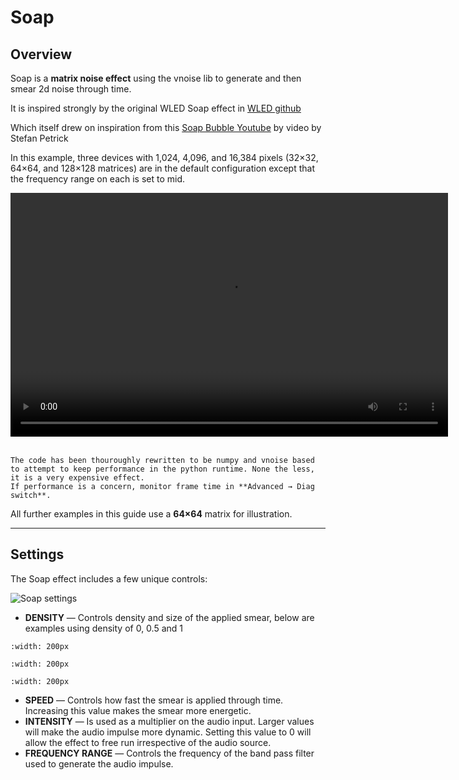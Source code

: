 # Soap

## Overview

Soap is a **matrix noise effect** using the vnoise lib to generate and then smear 2d noise through time.

It is inspired strongly by the original WLED Soap effect in [WLED github](https://github.com/wled/WLED/blob/3f90366aa86151e73424dd7c756f95ecbfaf143d/wled00/FX.cpp#L7563)

Which itself drew on inspiration from this [Soap Bubble Youtube](https://www.youtube.com/watch?v=DiHBgITrZck&ab_channel=StefanPetrick) by video by Stefan Petrick 

In this example, three devices with 1,024, 4,096, and 16,384 pixels
(32×32, 64×64, and 128×128 matrices) are in the default configuration except that the frequency range on each is set to mid.

<video width="700" height="390" controls loop>
   <source src="../../_static/effects/matrix/soap/soap3.mp4" type="video/mp4">
   Your browser does not support the video tag.
</video>
<br><br>

```{note}
The code has been thouroughly rewritten to be numpy and vnoise based to attempt to keep performance in the python runtime. None the less, it is a very expensive effect.
If performance is a concern, monitor frame time in **Advanced → Diag switch**.
```

All further examples in this guide use a **64×64** matrix for illustration.

---

## Settings

The Soap effect includes a few unique controls:

![Soap settings](/_static/effects/matrix/soap/soap_settings.png)

- **DENSITY** — Controls density and size of the applied smear, below are examples using density of 0, 0.5 and 1

```{image} /_static/effects/matrix/soap/density_0.png
:width: 200px
```
```{image} /_static/effects/matrix/soap/density_05.png
:width: 200px
```
```{image} /_static/effects/matrix/soap/density_1.png
:width: 200px
```

- **SPEED** — Controls how fast the smear is applied through time. Increasing this value makes the smear more energetic.  
- **INTENSITY** — Is used as a multiplier on the audio input. Larger values will make the audio impulse more dynamic. Setting this value to 0 will allow the effect to free run irrespective of the audio source.  
- **FREQUENCY RANGE** — Controls the frequency of the band pass filter used to generate the audio impulse.


